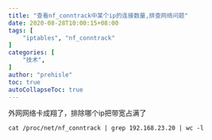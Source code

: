 ```yaml
---
title: "查看nf_conntrack中某个ip的连接数量,排查网络问题"
date: 2020-08-28T10:00:15+08:00
tags: [
    "iptables", "nf_conntrack"
]
categories: [
    "技术",
]
author: "prehisle"
toc: true
autoCollapseToc: true
---
```


外网网络卡成翔了，排除哪个ip把带宽占满了
```
cat /proc/net/nf_conntrack | grep 192.168.23.20 | wc -l
```